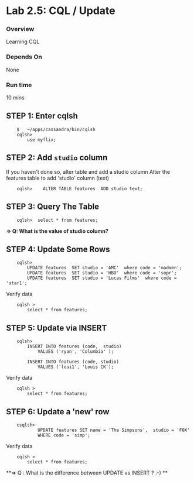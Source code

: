 <link rel='stylesheet' href='../assets/css/main.css'/>


# Lab 2.5: CQL / Update

### Overview
Learning CQL

### Depends On 
None

### Run time
10 mins



## STEP 1:  Enter cqlsh
```
    $   ~/apps/cassandra/bin/cqlsh
    cqlsh>   
        use myflix;
```

## STEP 2:  Add `studio` column
If you haven't done so, alter table and add a studio column
Alter the features table to add 'studio' column (text)
```
    cqlsh>    ALTER TABLE features  ADD studio text;
```


## STEP 3: Query The Table
```
    cqlsh>  select * from features;
```

**=> Q: What is the value of studio column?** 


## STEP 4:  Update Some Rows
```
    cqlsh>
        UPDATE features  SET studio = 'AMC'  where code = 'madmen';
        UPDATE features  SET studio = 'HBO'  where code = 'sopr';
        UPDATE features  SET studio = 'Lucas Films'  where code = 'star1';
```

Verify data
```
    cqlsh >    
        select * from features;
```

## STEP 5:  Update via INSERT
```
    cqlsh>
        INSERT INTO features (code,  studio)
            VALUES ('ryan', 'Columbia' );

        INSERT INTO features (code, studio)
            VALUES ('loui1', 'Louis CK');
```

Verify data
```
    cqlsh >    
        select * from features;
```


## STEP 6:   Update a 'new' row
```
    csqlsh>
            UPDATE features SET name = 'The Simpsons',  studio = 'FOX'
            WHERE code = 'simp';
```

Verify data
```
    cqlsh >    
        select * from features;
```

**=> Q : What is the difference between  UPDATE vs INSERT ? :-) **
